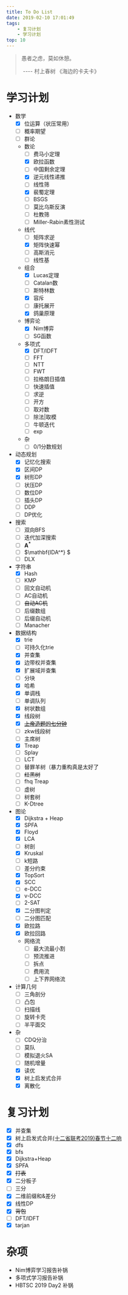```yaml
---
title: To Do List
date: 2019-02-10 17:01:49
tags:
    - 复习计划
    - 学习计划
top: 10
---
```

> 愚者之虑，莫如休憩。
>
> ​						---- 村上春树 《海边的卡夫卡》

<!----more---->

# 学习计划

- 数学
  - [x] 位运算（状压常用）
  - [ ] 概率期望
  - [ ] 群论
  - 数论
    - [ ] 费马小定理
    - [x] 欧拉函数
    - [ ] 中国剩余定理
    - [x] 逆元线性递推
    - [ ] 线性筛
    - [x] 裴蜀定理
    - [ ] BSGS
    - [ ] 莫比乌斯反演
    - [ ] 杜教筛
    - [ ] Miller-Rabin素性测试
  - 线代
    - [ ] 矩阵求逆
    - [x] 矩阵快速幂
    - [ ] 高斯消元
    - [ ] 线性基
  - 组合
    - [x] Lucas定理
    - [ ] Catalan数
    - [ ] 斯特林数
    - [x] 容斥
    - [ ] 康托展开
    - [x] 鸽巢原理
  - 博弈论
    - [x] Nim博弈
    - [ ] SG函数
  - 多项式
    - [x] DFT/IDFT
    - [ ] FFT
    - [ ] NTT
    - [ ] FWT
    - [ ] 拉格朗日插值
    - [ ] 快速插值
    - [ ] 求逆
    - [ ] 开方
    - [ ] 取对数
    - [ ] 除法|取模
    - [ ] 牛顿迭代
    - [ ] exp
  - 杂
    - [ ] 0/1分数规划
- 动态规划
  - [x] 记忆化搜索
  - [x] 区间DP
  - [x] 树形DP
  - [ ] 状压DP
  - [ ] 数位DP
  - [ ] 插头DP
  - [ ] DDP
  - [ ] DP优化
- 搜索
  - [ ] 双向BFS
  - [ ] 迭代加深搜索
  - [ ] ${\mathbf {A^*}}$
  - [ ] $\mathbf{IDA^*} $
  - [ ] DLX
- 字符串
  - [x] Hash
  - [ ] KMP
  - [ ] 回文自动机
  - [ ] AC自动机
  - [ ] ~~自动AC机~~
  - [ ] 后缀数组
  - [ ] 后缀自动机
  - [ ] Manacher
- 数据结构
  - [x] trie
  - [ ] 可持久化trie
  - [x] 并查集
  - [x] 边带权并查集
  - [x] 扩展域并查集
  - [ ] 分块
  - [x] 哈希
  - [x] 单调栈
  - [ ] 单调队列
  - [x] 树状数组
  - [x] 线段树
  - [x] ~~[上帝造题的七分钟](https://www.luogu.org/problemnew/show/P4514)~~
  - [ ] zkw线段树
  - [ ] 主席树
  - [x] Treap
  - [ ] Splay
  - [ ] LCT
  - [ ] 替罪羊树（暴力重构真是太好了
  - [ ] ~~红黑树~~
  - [ ] fhq Treap
  - [ ] 虚树
  - [ ] 树套树
  - [ ] K-Dtree
- 图论
  - [x] Dijkstra + Heap
  - [x] SPFA
  - [x] Floyd
  - [x] LCA
  - [ ] 树剖
  - [x] Kruskal
  - [ ] k短路
  - [ ] 差分约束
  - [x] TopSort
  - [x] SCC
  - [ ] e-DCC
  - [x] v-DCC
  - [ ] 2-SAT
  - [x] 二分图判定
  - [ ] 二分图匹配
  - [x] 欧拉路
  - [x] 欧拉回路
  - 网络流
    - [ ] 最大流最小割
    - [ ] 预流推进
    - [ ] 拆点
    - [ ] 费用流
    - [ ] 上下界网络流
- 计算几何
  - [ ] 三角剖分
  - [ ] 凸包
  - [ ] 扫描线
  - [ ] 旋转卡壳
  - [ ] 半平面交
- 杂
  - [ ] CDQ分治
  - [ ] 莫队
  - [ ] 模拟退火SA
  - [ ] 随机增量
  - [x] 读优
  - [x] 树上启发式合并
  - [x] 离散化

# 复习计划

- [x] 并查集
- [x] 树上启发式合并[(十二省联考2019\)春节十二响](https://www.luogu.org/problemnew/show/P5290)
- [x] dfs
- [x] bfs
- [x] Dijkstra+Heap
- [x] SPFA
- [x] ~~打表~~
- [x] 二分板子
- [ ] 三分
- [x] 二维前缀和&差分
- [x] 线性DP
- [x] ~~背包~~
- [ ] DFT/IDFT
- [x] tarjan

# 杂项

- Nim博弈学习报告补锅
- 多项式学习报告补锅
- HBTSC 2019 Day2 补锅


